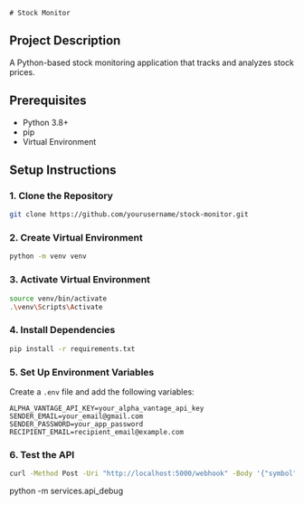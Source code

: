     # Stock Monitor

## Project Description
A Python-based stock monitoring application that tracks and analyzes stock prices.

## Prerequisites
- Python 3.8+
- pip
- Virtual Environment

## Setup Instructions

### 1. Clone the Repository
```bash
git clone https://github.com/yourusername/stock-monitor.git
```

### 2. Create Virtual Environment
```bash
python -m venv venv 
```

### 3. Activate Virtual Environment 
```bash
source venv/bin/activate
.\venv\Scripts\Activate
```


### 4. Install Dependencies
```bash
pip install -r requirements.txt
```

### 5. Set Up Environment Variables
Create a `.env` file and add the following variables:
```
ALPHA_VANTAGE_API_KEY=your_alpha_vantage_api_key
SENDER_EMAIL=your_email@gmail.com
SENDER_PASSWORD=your_app_password
RECIPIENT_EMAIL=recipient_email@example.com
```


### 6. Test the API
```bash
curl -Method Post -Uri "http://localhost:5000/webhook" -Body '{"symbol": "GOOGL", "threshold": 120.75}' -ContentType "application/json"
```

 python -m services.api_debug